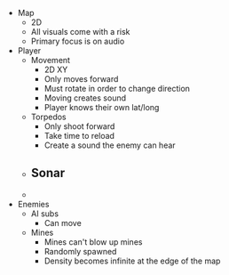 - Map
	- 2D
	- All visuals come with a risk
	- Primary focus is on audio
- Player
	- Movement
		- 2D XY
		- Only moves forward
		- Must rotate in order to change direction
		- Moving creates sound
		- Player knows their own lat/long
	- Torpedos
		- Only shoot forward
		- Take time to reload
		- Create a sound the enemy can hear
	- Sonar
		- 
	- 
- Enemies
	- AI subs
		- Can move
	- Mines
		- Mines can't blow up mines
		- Randomly spawned
		- Density becomes infinite at the edge of the map